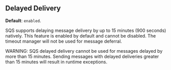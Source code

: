 ## Delayed Delivery 

**Default**: `enabled`.
 
SQS supports delaying message delivery by up to 15 minutes (900 seconds) natively. This feature is enabled by default and cannot be disabled. The timeout manager will not be used for message deferral.

WARNING: SQS delayed delivery cannot be used for messages delayed by more than 15 minutes. Sending messages with delayed deliveries greater than 15 minutes will result in runtime exceptions.
